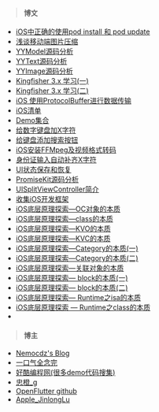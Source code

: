 > #### 博文

* [iOS中正确的使用pod install 和 pod update](https://www.jianshu.com/p/de3047bb71d6)
* [浅谈移动端图片压缩](https://nemocdz.github.io/post/浅谈移动端图片压缩/)
* [YYModel源码分析](https://www.jianshu.com/p/0a08d721d509)
* [YYText源码分析](https://www.jianshu.com/p/e214b3793005)
* [YYImage源码分析](https://www.jianshu.com/p/30c3b7881b68)
* [Kingfisher 3.x 学习(一)](https://www.jianshu.com/p/a47fefeed7f0)
* [Kingfisher 3.x 学习(二)](https://www.jianshu.com/p/03b6b66b5103)
* [iOS 使用ProtocolBuffer进行数据传输](https://www.jianshu.com/p/bc39f33146b0)
* [iOS清单](https://github.com/vsouza/awesome-ios)
* [Demo集合](https://github.com/OpenFlutter/Flutter-Notebook)
* [给数字键盘加X字符](https://github.com/jiangyongjian/JYJKeyBoard/blob/master/JYJKeyBoard/JYJKeyBoard/JYJKeyBoard/BXTextField.m)
* [给键盘添加搜索按钮](https://www.jb51.net/article/91167.htm)
* [iOS安装FFMpeg及视频格式转码](https://www.jianshu.com/p/70b0af4d0ec7)
* [身份证输入自动补齐X字符](https://blog.csdn.net/l2i2j2/article/details/51542028)
* [UI状态保存和恢复](https://www.jianshu.com/p/6923d9e560ad)
* [PromiseKit源码分析](https://www.jianshu.com/p/684b96caaaf8)
* [UISplitViewController简介](https://www.jianshu.com/p/0d45ae4227e3)
* [收集iOS开发框架](https://my.oschina.net/linweida/blog/749238)
* [iOS底层原理探索—OC对象的本质](https://www.jianshu.com/p/ffd742041946)
* [iOS底层原理探索—class的本质](https://www.jianshu.com/p/265412c910be)
* [iOS底层原理探索—KVO的本质](https://www.jianshu.com/p/1ae6a02ffb42)
* [iOS底层原理探索—KVC的本质](https://www.jianshu.com/p/91eb7eea2cdb)
* [iOS底层原理探索—Category的本质(一)](https://www.jianshu.com/p/6735b7ec0fe5)
* [iOS底层原理探索—Category的本质(二)](https://www.jianshu.com/p/bc3e9fa647cc)
* [iOS底层原理探索—关联对象的本质](https://www.jianshu.com/p/1227f7202665)
* [iOS底层原理探索— block的本质(一)](https://www.jianshu.com/p/cebc6e8e7a2d)
* [iOS底层原理探索— block的本质(二)](https://www.jianshu.com/p/26ff309f00a0)
* [iOS底层原理探索— Runtime之isa的本质](https://www.jianshu.com/p/a3fb0919877c)
* [iOS底层原理探索 — Runtime之class的本质](https://www.jianshu.com/p/941cb11538aa)
* 

> #### 博主 

* [Nemocdz's Blog](https://nemocdz.github.io/post/)
* [一口气全念完](https://www.jianshu.com/u/872519599961)
* [好酷编程网(很多demo代码搜集)](http://www.okbase.net/)
* [忠橙_g](https://www.jianshu.com/u/85cdcc661ae0)
* [OpenFlutter github](https://github.com/OpenFlutter)
* [Apple_JinlongLu](https://www.jianshu.com/u/e14d5ce820c0)

> 